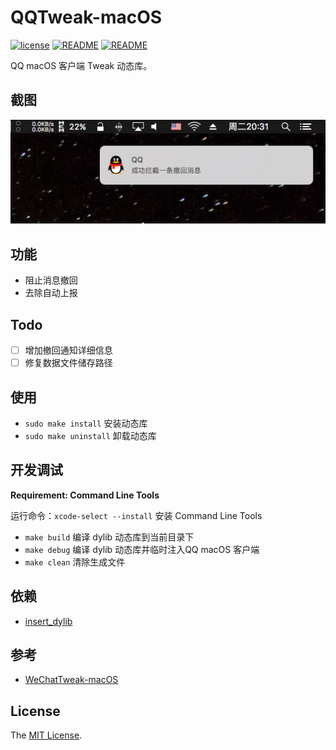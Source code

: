 # QQTweak-macOS

[![license](https://img.shields.io/github/license/mashape/apistatus.svg)](LICENSE)
[![README](https://img.shields.io/badge/README-English-blue.svg)](README.md)
[![README](https://img.shields.io/badge/README-中文-blue.svg)](README-Chinese.md)

QQ macOS 客户端 Tweak 动态库。

## 截图

![](Screenshot/0x01.png)

## 功能

- 阻止消息撤回
- 去除自动上报

## Todo

- [ ] 增加撤回通知详细信息
- [ ] 修复数据文件储存路径

## 使用

- `sudo make install`   安装动态库
- `sudo make uninstall` 卸载动态库

## 开发调试

**Requirement: Command Line Tools**

运行命令：`xcode-select --install` 安装 Command Line Tools

- `make build` 编译 dylib 动态库到当前目录下
- `make debug` 编译 dylib 动态库并临时注入QQ macOS 客户端
- `make clean` 清除生成文件

## 依赖

- [insert_dylib](https://github.com/Tyilo/insert_dylib)

## 参考

- [WeChatTweak-macOS](https://github.com/Sunnyyoung/WeChatTweak-macOS)

## License

The [MIT License](LICENSE).
